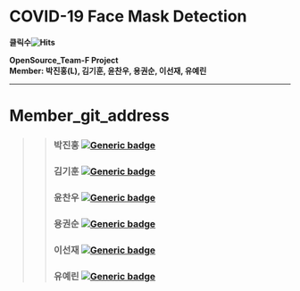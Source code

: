 # COVID-19 Face Mask Detection

**클릭수![Hits](https://hits.seeyoufarm.com/api/count/incr/badge.svg?url=https://github.com/sunnyleeee/OpenSource_Team-F)**  

**OpenSource_Team-F Project**  
**Member: 박진홍(L), 김기훈, 윤찬우, 용권순, 이선재, 유예린**

------------------------------------------
# Member_git_address
>>### 박진홍  [![Generic badge](https://img.shields.io/badge/github-go-red?logo=github)](https://github.com/HallymhongE)<br>
>>### 김기훈  [![Generic badge](https://img.shields.io/badge/github-go-orange?logo=github)](https://github.com/daedu0813)<br>
>>### 윤찬우  [![Generic badge](https://img.shields.io/badge/github-go-green?logo=github)](https://github.com/GitCWoo)<br>
>>### 용권순 [![Generic badge](https://img.shields.io/badge/github-go-blue?logo=github)](https://github.com/reversesky)<br>
>>### 이선재  [![Generic badge](https://img.shields.io/badge/github-go-blueviolet?logo=github)](https://github.com/sunnyleeee)<br>
>>### 유예린  [![Generic badge](https://img.shields.io/badge/github-go-ff69b4?logo=github)](https://github.com/yl-zzzz)<br>
